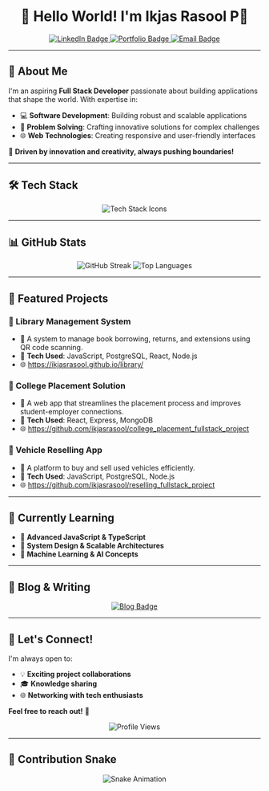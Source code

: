 

<h1 align="center">👋 Hello World! I'm Ikjas Rasool P🚀</h1>

<p align="center">
  <a href="https://www.linkedin.com/in/ikjas-rasool-163312258/">
    <img src="https://img.shields.io/badge/LinkedIn-blue?style=for-the-badge&logo=linkedin&logoColor=white" alt="LinkedIn Badge"/>
  </a>
  <a href="https://leetcode.com/u/Ikjas_Rasool_22CSR071/">
    <img src="https://img.shields.io/badge/Portfolio-black?style=for-the-badge&logo=react&logoColor=white" alt="Portfolio Badge"/>
  </a>
  <a href="mailto:ikjasrasool2022@gmail.com">
    <img src="https://img.shields.io/badge/Email-red?style=for-the-badge&logo=gmail&logoColor=white" alt="Email Badge"/>
  </a>
</p>

---

## 🌟 About Me

I'm an aspiring **Full Stack Developer** passionate about building applications that shape the world. With expertise in:

- 💻 **Software Development**: Building robust and scalable applications
- 🧠 **Problem Solving**: Crafting innovative solutions for complex challenges
- 🌐 **Web Technologies**: Creating responsive and user-friendly interfaces

📌 **Driven by innovation and creativity, always pushing boundaries!**

---

## 🛠️ Tech Stack

<p align="center">
  <img src="https://skillicons.dev/icons?i=js,ts,react,nodejs,python,cpp,docker,git,github,html,css,tailwind,mongodb,postgresql" alt="Tech Stack Icons"/>
</p>

---

## 📊 GitHub Stats

<p align="center">
  <img src="https://github-readme-streak-stats.herokuapp.com/?user=ikjasrasool&theme=radical" alt="GitHub Streak"/>
  <img src="https://github-readme-stats.vercel.app/api/top-langs/?username=ikjasrasool&layout=compact&theme=radical" alt="Top Languages"/>
</p>


---

## 🚀 Featured Projects

### 📌 Library Management System
- 📝 A system to manage book borrowing, returns, and extensions using QR code scanning.
- 🔧 **Tech Used**: JavaScript, PostgreSQL, React, Node.js
- 🌐 https://ikjasrasool.github.io/library/

### 📌 College Placement Solution
- 📝 A web app that streamlines the placement process and improves student-employer connections.
- 🔧 **Tech Used**: React, Express, MongoDB
- 🌐 https://github.com/ikjasrasool/college_placement_fullstack_project

### 📌 Vehicle Reselling App
- 📝 A platform to buy and sell used vehicles efficiently.
- 🔧 **Tech Used**: JavaScript, PostgreSQL, Node.js
- 🌐 https://github.com/ikjasrasool/reselling_fullstack_project

---

## 🌱 Currently Learning

- 🚀 **Advanced JavaScript & TypeScript**
- 🧠 **System Design & Scalable Architectures**
- 🔬 **Machine Learning & AI Concepts**

---

## 📝 Blog & Writing

<p align="center">
  <a href="[Your Blog/Medium Profile]">
    <img src="https://img.shields.io/badge/Read_My_Articles-black?style=for-the-badge&logo=medium&logoColor=white" alt="Blog Badge"/>
  </a>
</p>

---

## 🤝 Let's Connect!

I'm always open to:
- 💡 **Exciting project collaborations**
- 🎓 **Knowledge sharing**
- 🌐 **Networking with tech enthusiasts**

**Feel free to reach out!** 📩

<p align="center">
  <img src="https://komarev.com/ghpvc/?username=ikjasrasool&style=flat-square&color=blue" alt="Profile Views"/>
</p>

---

## 🐍 Contribution Snake

<p align="center">
  <img src="https://raw.githubusercontent.com/ikjasrasool/ikjasrasool/output/snake.svg" alt="Snake Animation"/>
</p>


